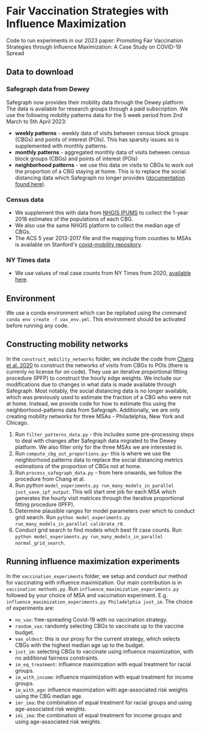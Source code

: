 # Fair Vaccination Strategies with Influence Maximization
Code to run experiments in our 2023 paper: Promoting Fair Vaccination Strategies through Influence Maximization: A Case Study on COVID-19 Spread

## Data to download
### Safegraph data from Dewey
Safegraph now provides their mobility data through the Dewey platform. The data is available for research groups through a paid subscription.
We use the following mobility patterns data for the 5 week period from 2nd March to 5th April 2023:
* **weekly patterns** - weekly data of visits between census block groups (CBGs) and points of interest (POIs). This has sparsity issues so is supplemented with monthly patterns.
* **monthly patterns** - aggregated monthly data of visits between census block groups (CBGs) and points of interest (POIs)
* **neighborhood patterns** - we use this data on visits to CBGs to work out the proportion of a CBG staying at home. This is to replace the social distancing data which Safegraph no longer provides ([documentation found here](https://docs.safegraph.com/docs/neighborhood-patterns)).
### Census data
* We supplement this with data from [NHGIS IPUMS](https://data2.nhgis.org/main) to collect the 1-year 2018 estimates of the populations of each CBG.
* We also use the same NHGIS platform to collect the median age of CBGs.
* The ACS 5 year 2013-2017 file and the mapping from counties to MSAs is available on Stanford's [covid-mobility repository](https://github.com/snap-stanford/covid-mobility). 
### NY Times data
* We use values of real case counts from NY Times from 2020, [available here](https://github.com/nytimes/covid-19-data).

## Environment
We use a conda environment which can be repliated using the command `conda env create -f vax_env.yml`. This environment should be activated before running any code.

## Constructing mobility networks
In the `construct_mobility_networks` folder, we include the code from [Chang et al. 2020](https://github.com/snap-stanford/covid-mobility) to construct the networks of visits from CBGs to POIs (there is currenly no license for on code). They use an iterative proportional fitting procedure (IPFP) to construct the hourly edge weights. We include our modifications due to changes in what data is made available through Safegraph. Most notably, the social distancing data is no longer available, which was previously used to estimate the fraction of a CBG who were not at home. Instead, we provide code for how to estimate this using the neighborhood-patterns data from Safegraph. Additionally, we are only creating mobility networks for three MSAs - Philadelphia, New York and Chicago.

1. Run `filter_patterns_data.py` - this includes some pre-processing steps to deal with changes after Safegraph data migrated to the Dewey platform. We also filter only for the three MSAs we are interested in.
2. Run `compute_cbg_out_proportions.py`- this is where we use the neighborhood patterns data to replace the social distancing metrics estimations of the proportion of CBGs not at home.
3. Run `process_safegraph_data.py` - from here onwards, we follow the procedure from Chang et al.
4. Run python `model_experiments.py run_many_models_in_parallel just_save_ipf_output`. This will start one job for each MSA which generates the hourly visit matrices through the iterative proportional fitting procedure (IPFP).
5. Determine plausible ranges for model parameters over which to conduct grid search. Run `python model_experiments.py run_many_models_in_parallel calibrate_r0`.
6. Conduct grid search to find models which best fit case counts. Run `python model_experiments.py run_many_models_in_parallel normal_grid_search`.

## Running influence maximization experiments
In the `vaccination_experiments` folder, we setup and conduct our method for vaccinating with influence maximization. Our main contribution is in `vaccination methods.py`.
Run `influence_maximization_experiments.py` followed by your choice of MSA and vaccination experiment. E.g. `influence_maximization_experiments.py Philadelphia just_im`. The choice of experiments are: 
* `no_vax`: free-spreading Covid-19 with no vaccination strategy.
* `random_vax`: randomly selecting CBGs to vaccinate up to the vaccine budget.
* `vax_oldest`: this is our proxy for the current strategy, which selects CBGs with the highest median age up to the budget.
* `just_im`: selecting CBGs to vaccinate using influence maximization, with no additional fairness constraints.
* `im_eq_treatment`: influence maximization with equal treatment for racial groups.
* `im_with_income`: influence maximization with equal treatment for income groups.
* `im_with_age`: influence maximization with age-associated risk weights using the CBG median age.
* `imr_ima`: the combination of equal treatment for racial groups and using age-associated risk weights.
* `imi_ima`: the combination of equal treatment for income groups and using age-associated risk weights.
